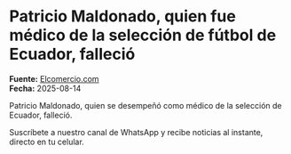 # Patricio Maldonado, quien fue médico de la selección de fútbol de Ecuador, falleció

**Fuente:** [Elcomercio.com](https://www.elcomercio.com/actualidad/ecuador/patricio-maldonado-quien-fue-medico-de-la-seleccion-de-futbol-de-ecuador-fallecio/)  
**Fecha:** 2025-08-14

Patricio Maldonado, quien se desempeñó como médico de la selección de Ecuador, falleció.

Suscríbete a nuestro canal de WhatsApp y recibe noticias al instante, directo en tu
 celular.
